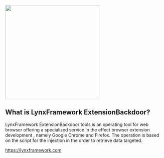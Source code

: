<img src="http://s32.postimg.org/klkb35lx1/logo_modal.png" width="300px">

## What is LynxFramework ExtensionBackdoor?

LynxFramework ExtensionBackdoor tools is an operating tool for web browser offering a specialized service in the effect browser extension development , namely Google Chrome and Firefox. The operation is based on the script for the injection in the order to retrieve data targeted.

https://lynxframework.com

